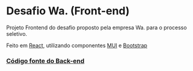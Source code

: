 # Desafio Wa. (Front-end)

Projeto Frontend do desafio proposto pela empresa Wa. para o processo seletivo.

Feito em [React](https://reactjs.org/), utilizando componentes [MUI](https://mui.com/) e [Bootstrap](https://getbootstrap.com/)

### [Código fonte do Back-end](https://github.com/LuizLoyola/desafio-wa-back)